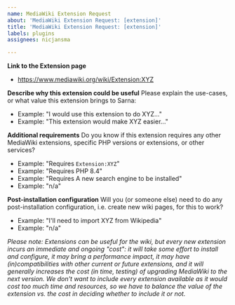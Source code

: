 ```yaml
---
name: MediaWiki Extension Request
about: 'MediaWiki Extension Request: [extension]'
title: 'MediaWiki Extension Request: [extension]'
labels: plugins
assignees: nicjansma

---
```


**Link to the Extension page**
* https://www.mediawiki.org/wiki/Extension:XYZ

**Describe why this extension could be useful**
Please explain the use-cases, or what value this extension brings to Sarna:

* Example: "I would use this extension to do XYZ..."
* Example: "This extension would make XYZ easier..."

**Additional requirements**
Do you know if this extension requires any other MediaWiki extensions, specific PHP versions or extensions, or other services?
* Example: "Requires `Extension:XYZ`"
* Example: "Requires PHP 8.4"
* Example: "Requires A new search engine to be installed"
* Example: "n/a"

**Post-installation configuration**
Will you (or someone else) need to do any post-installation configuration, i.e. create new wiki pages, for this to work?
* Example: "I'll need to import XYZ from Wikipedia"
* Example: "n/a"

_Please note: Extensions can be useful for the wiki, but every new extension incurs an immediate and ongoing "cost": it will take some effort to install and configure, it may bring a performance impact, it may have (in)compatibilities with other current or future extensions, and it will generally increases the cost (in time, testing) of upgrading MediaWiki to the next version.  We don't want to include every extension available as it would cost too much time and resources, so we have to balance the value of the extension vs. the cost in deciding whether to include it or not._
